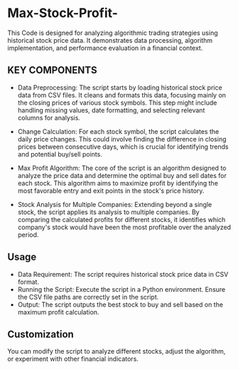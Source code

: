 # Max-Stock-Profit-
This Code is designed for analyzing algorithmic trading strategies using historical stock price data. It demonstrates data processing, algorithm implementation, and performance evaluation in a financial context.

## KEY COMPONENTS

- Data Preprocessing: The script starts by loading historical stock price data from CSV files. It cleans and formats this data, focusing mainly on the closing prices of various stock symbols. This step might include handling missing values, date formatting, and selecting relevant columns for analysis.
  
- Change Calculation: For each stock symbol, the script calculates the daily price changes. This could involve finding the difference in closing prices between consecutive days, which is crucial for identifying trends and potential buy/sell points.
  
- Max Profit Algorithm: The core of the script is an algorithm designed to analyze the price data and determine the optimal buy and sell dates for each stock. This algorithm aims to maximize profit by identifying the most favorable entry and exit points in the stock's price history.
  
- Stock Analysis for Multiple Companies: Extending beyond a single stock, the script applies its analysis to multiple companies. By comparing the calculated profits for different stocks, it identifies which company's stock would have been the most profitable over the analyzed period.


## Usage

- Data Requirement: The script requires historical stock price data in CSV format.
- Running the Script: Execute the script in a Python environment. Ensure the CSV file paths are correctly set in the script.
- Output: The script outputs the best stock to buy and sell based on the maximum profit calculation.

## Customization

You can modify the script to analyze different stocks, adjust the algorithm, or experiment with other financial indicators.
